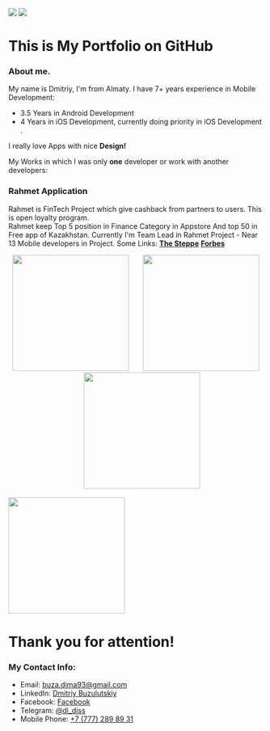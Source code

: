 


<a href="mailto:buza.dima93@gmail.com"><img src="https://img.shields.io/badge/Mail%20To-buza.dima93%40gmail.com-red?style=for-the-badge&logo=minutemailer&logoColor=red"></a>
<a href="https://www.linkedin.com/in/dmitriy-buzulutskiy-a933a0b5/"><img src="https://img.shields.io/badge/Linkedin-buza.dima93-blue?style=for-the-badge"></a>
# This is My Portfolio on GitHub 
### About me.
My name is Dmitriy, I'm from Almaty. I have 7+ years experience in Mobile Development:
 - 3.5 Years in Android Development
 - 4  Years in iOS Development, сurrently doing priority in iOS Development . 

I really love Apps with nice **Design!**

My Works in which I was only **one** developer or work with another developers:

### Rahmet Application
Rahmet is FinTech Project which give cashback from partners to users. This is open loyalty program.  
Rahmet keep Top 5 position in Finance Category in Appstore And top 50 in Free app of Kazakhstan.
Currently I'm Team Lead in Rahmet Project - Near 13 Mobile developers in Project.
Some Links:
<a href="https://the-steppe.com/lyudi/kak-prilozhenie-rahmet-app-pomogaet-biznesu-zarabatyvat-bolshe">**The Steppe**<a/>
<a href="https://m.forbes.kz/article/204696">**Forbes**<a/>
<p align="center">
<img width="230" src="https://media-exp1.licdn.com/media-proxy/ext?w=576&h=1024&f=n&hash=9adPeJvD1x%2FVeHNmXxEJ%2Bp5BvIY%3D&ora=1%2CaFBCTXdkRmpGL2lvQUFBPQ%2CxAVta5g-0R6jnhodx1Ey9KGTqAGj6E5DQJHUA3L0CHH05IbfPWi8cZOMeLT39kBHeyoJjQA6dua1EmHpFI68Koi-ddVyjMbjLJD5agYUbhl4lWdI"  />
&nbsp;&nbsp;&nbsp;&nbsp;&nbsp;
<img width="230" src="https://media-exp1.licdn.com/media-proxy/ext?w=576&h=1024&f=n&hash=kcM5L61heiL%2FTb%2F%2Fjzacyv6yp08%3D&ora=1%2CaFBCTXdkRmpGL2lvQUFBPQ%2CxAVta5g-0R6jnhodx1Ey9KGTqAGj6E5DQJHUA3L0CHH05IbfPWi7fJTZf-HyrEBEfi9QjQAxebq1ETfjFI7qKIq8fdt53ZC3d8H5agYUbhl4lWdI" />
&nbsp;&nbsp;&nbsp;&nbsp;&nbsp;
<img width="230" src="https://media-exp1.licdn.com/media-proxy/ext?w=576&h=1024&f=n&hash=PeijA1xi5KZZ2T2cFTh37XHwmyA%3D&ora=1%2CaFBCTXdkRmpGL2lvQUFBPQ%2CxAVta5g-0R6jnhodx1Ey9KGTqAGj6E5DQJHUA3L0CHH05IbfPWi8LJPdebGkrEAVcH0IjQAxeb61SWKwFo68KYq7L99yjZDhdcb5agYUbhl4lWdI" />
<p/>

<a href="https://itunes.apple.com/us/app/%D1%80%D0%B0%D1%85%D0%BC%D0%B5%D1%82/id1346543292?l=ru&amp;ls=1&amp;mt=8">
                    <img width="230" src="https://rahmetapp.kz/static/img/index/appstore.png">
                </a>

# Thank you for attention!
### My Contact Info:
- Email: buza.dima93@gmail.com
- LinkedIn: [Dmitriy Buzulutskiy](https://www.linkedin.com/in/dmitriy-buzulutskiy-a933a0b5/)
- Facebook: [Facebook](https://www.facebook.com/buza.dima93)
- Telegram: [@di_diss](https://t.me/di_diss)
- Mobile Phone: <a href="tel:+7 (777) 289 89-31">+7 (777) 289 89 31</a>

